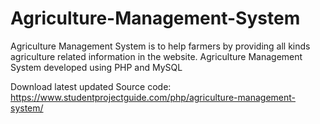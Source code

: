 # Agriculture-Management-System
Agriculture Management System is to help farmers by providing all kinds agriculture related information in the website. 
Agriculture Management System developed using PHP and MySQL

Download latest updated Source code:
https://www.studentprojectguide.com/php/agriculture-management-system/
